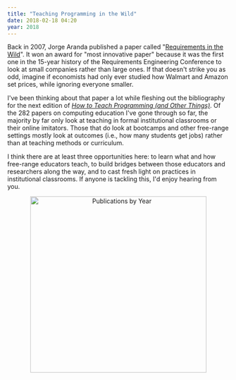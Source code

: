 ```yaml
---
title: "Teaching Programming in the Wild"
date: 2018-02-18 04:20
year: 2018
---
```


Back in 2007,
Jorge Aranda published a paper called
"[Requirements in the Wild](http://dx.doi.org/10.1109/re.2007.54)".
It won an award for "most innovative paper" because it was the first one in the 15-year history of the Requirements Engineering Conference
to look at small companies rather than large ones.
If that doesn't strike you as odd,
imagine if economists had only ever studied how Walmart and Amazon set prices,
while ignoring everyone smaller.

I've been thinking about that paper a lot while fleshing out the bibliography for
the next edition of *[How to Teach Programming (and Other Things)]({{site.github.url}}/teaching/)*.
Of the 282 papers on computing education I've gone through so far,
the majority by far only look at teaching in formal institutional classrooms or their online imitators.
Those that do look at bootcamps and other free-range settings
mostly look at outcomes (i.e., how many students get jobs)
rather than at teaching methods or curriculum.

I think there are at least three opportunities here:
to learn what and how free-range educators teach,
to build bridges between those educators and researchers along the way,
and to cast fresh light on practices in institutional classrooms.
If anyone is tackling this,
I'd enjoy hearing from you.

<div align="center"><img src="{{site.github.url}}/files/2018/02/publications-by-year.png" alt="Publications by Year" width="400" /></div>
